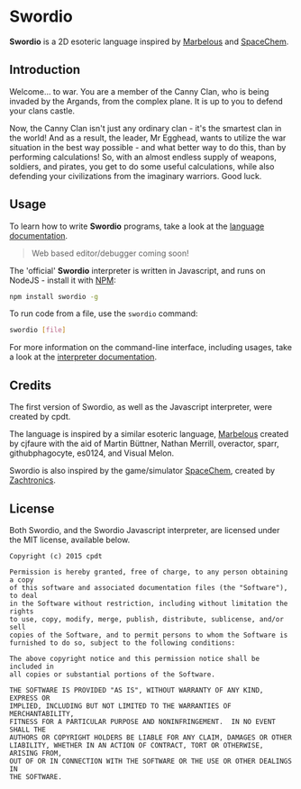 # Swordio

**Swordio** is a 2D esoteric language inspired by [Marbelous](https://github.com/marbelous-lang/docs) and [SpaceChem](http://www.zachtronics.com/spacechem/).

## Introduction

Welcome... to war. You are a member of the Canny Clan, who is being invaded by the Argands, from the complex plane. It is up to you to defend your clans castle.

Now, the Canny Clan isn't just any ordinary clan - it's the smartest clan in the world! And as a result, the leader, Mr Egghead, wants to utilize the war situation in the best way possible - and what better way to do this, than by performing calculations! So, with an almost endless supply of weapons, soldiers, and pirates, you get to do some useful calculations, while also defending your civilizations from the imaginary warriors. Good luck.

## Usage

To learn how to write **Swordio** programs, take a look at the [language documentation](https://github.com/cpdt/swordio/wiki/Language).

> Web based editor/debugger coming soon!

The 'official' **Swordio** interpreter is written in Javascript, and runs on NodeJS - install it with [NPM](https://www.npmjs.com/):

```bash
npm install swordio -g
```

To run code from a file, use the `swordio` command:

```bash
swordio [file]
```

For more information on the command-line interface, including usages, take a look at the [interpreter documentation](https://github.com/cpdt/swordio/wiki/Interpreter).

## Credits

The first version of Swordio, as well as the Javascript interpreter, were created by cpdt.

The language is inspired by a similar esoteric language, [Marbelous](https://github.com/marbelous-lang/marbelous.py) created by cjfaure with the aid of Martin Büttner, Nathan Merrill, overactor, sparr, githubphagocyte, es0124, and Visual Melon.

Swordio is also inspired by the game/simulator [SpaceChem](http://www.zachtronics.com/spacechem/), created by [Zachtronics](http://www.zachtronics.com).

## License

Both Swordio, and the Swordio Javascript interpreter, are licensed under the MIT license, available below.

```
Copyright (c) 2015 cpdt

Permission is hereby granted, free of charge, to any person obtaining a copy
of this software and associated documentation files (the "Software"), to deal
in the Software without restriction, including without limitation the rights
to use, copy, modify, merge, publish, distribute, sublicense, and/or sell
copies of the Software, and to permit persons to whom the Software is
furnished to do so, subject to the following conditions:

The above copyright notice and this permission notice shall be included in
all copies or substantial portions of the Software.

THE SOFTWARE IS PROVIDED "AS IS", WITHOUT WARRANTY OF ANY KIND, EXPRESS OR
IMPLIED, INCLUDING BUT NOT LIMITED TO THE WARRANTIES OF MERCHANTABILITY,
FITNESS FOR A PARTICULAR PURPOSE AND NONINFRINGEMENT.  IN NO EVENT SHALL THE
AUTHORS OR COPYRIGHT HOLDERS BE LIABLE FOR ANY CLAIM, DAMAGES OR OTHER
LIABILITY, WHETHER IN AN ACTION OF CONTRACT, TORT OR OTHERWISE, ARISING FROM,
OUT OF OR IN CONNECTION WITH THE SOFTWARE OR THE USE OR OTHER DEALINGS IN
THE SOFTWARE.
```
